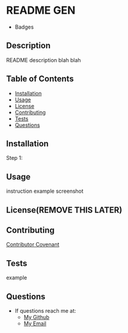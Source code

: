 # README GEN
- Badges
## Description
README description blah blah

## Table of Contents
* [Installation](#installation)
* [Usage](#usage)
* [License](#license)
* [Contributing](#contributing)
* [Tests](#tests)
* [Questions](#questions)
    

## Installation
Step 1: 

## Usage
instruction example screenshot

## License(REMOVE THIS LATER)

## Contributing
[Contributor Covenant](https://www.contributor-covenant.org/)
    

## Tests
example
    

## Questions
- If questions reach me at: 
  - [My Github](https://github.com/MickeyPhillips)
  - [My Email](mailto:phillipsmickey41@gmail.com)
    

  